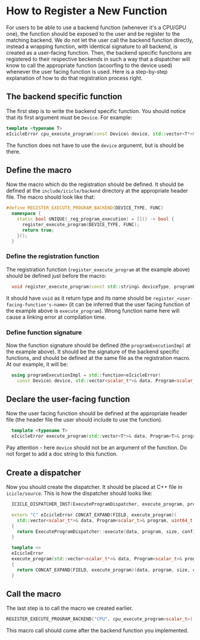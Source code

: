 # How to Register a New Function

For users to be able to use a backend function (whenever it's a CPU/GPU one), the function should be exposed to the user and be register to the matching backend. We do not let the user call the backend function directly, instead a wrapping function, with identical signature to all backend, is created as a user-facing function. Then, the backend specific functions are registered to their respective beckends in such a way that a dispatcher will know to call the appropriate function (acoorfing to the device used) whenever the user facing function is used.
Here is a step-by-step explanation of how to do that registration process right.

## The backend specific function
The first step is to write the backend specific function. You should notice that its first argument must be `Device`. For example:
```cpp
template <typename T>
eIcicleError cpu_execute_program(const Device& device, std::vector<T*>& data, Program<T>& program, uint64_t size, const VecOpsConfig& config)
```
The function does not have to use the `device` argunemt, but is should be there.

## Define the macro
Now the macro which do the registration should be defined. It should be defined at the `include/icicle/backend` directory at the appropriate header file.
The macro should look like that:
```cpp
#define REGISTER_EXECUTE_PROGRAM_BACKEND(DEVICE_TYPE, FUNC)                                                            
  namespace {                                                                                                          
    static bool UNIQUE(_reg_program_execution) = []() -> bool {                                                        
      register_execute_program(DEVICE_TYPE, FUNC);                                                                     
      return true;                                                                                                     
    }();                                                                                                               
  }
```

### Define the registration function
The registration function (`register_execute_program` at the example above) should be defined just before the macro:
```cpp
  void register_execute_program(const std::string& deviceType, programExecutionImpl);
```
It should have `void` as it return type and its name should be `register_<user-facing-function's-name>` (it can be inferred that the user facing function of the example above is `execute_program`). Wrong function name here will cause a linking error at compilation time.

### Define function signature
Now the function signature should be defined (the `programExecutionImpl` at the example above). It should be the signature of the backend specific functions, and should be defined at the same file as the registration macro.
At our example, it will be:
```cpp
  using programExecutionImpl = std::function<eIcicleError(
    const Device& device, std::vector<scalar_t*>& data, Program<scalar_t>& program, uint64_t size, const VecOpsConfig& config)>;
```

## Declare the user-facing function
Now the user facing function should be defined at the appropriate header file (the header file the user should include to use the function).

```cpp
  template <typename T>
  eIcicleError execute_program(std::vector<T*>& data, Program<T>& program, uint64_t size, const VecOpsConfig& config);
```
Pay attention - here `device` should not be an argument of the function.
Do not forget to add a doc string to this function.

## Create a dispatcher
Now you should create the dispatcher. It should be placed at C++ file in `icicle/source`. This is how the dispatcher should looks like:
```cpp
  ICICLE_DISPATCHER_INST(ExecuteProgramDispatcher, execute_program, programExecutionImpl)

  extern "C" eIcicleError CONCAT_EXPAND(FIELD, execute_program)(
    std::vector<scalar_t*>& data, Program<scalar_t>& program, uint64_t size, const VecOpsConfig& config)
  {
    return ExecuteProgramDispatcher::execute(data, program, size, config);
  }

  template <>
  eIcicleError
  execute_program(std::vector<scalar_t*>& data, Program<scalar_t>& program, uint64_t size, const VecOpsConfig& config)
  {
    return CONCAT_EXPAND(FIELD, execute_program)(data, program, size, config);
  }
```

## Call the macro
The last step is to call the macro we created earlier.
```cpp
REGISTER_EXECUTE_PROGRAM_BACKEND("CPU", cpu_execute_program<scalar_t>);
```
This macro call should come after the backend function you implemented.
